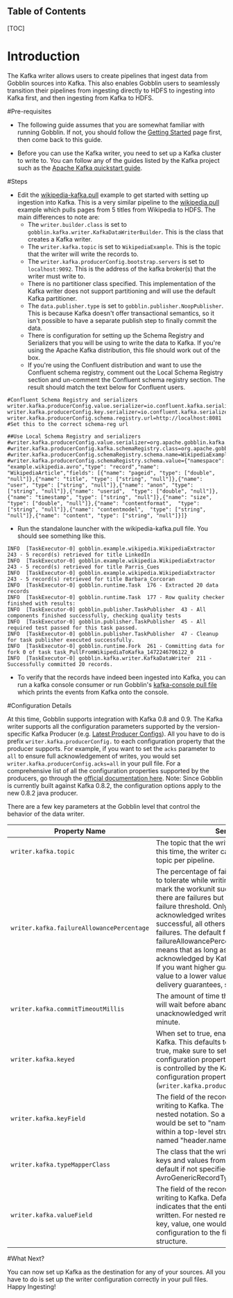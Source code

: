 Table of Contents
------------------

[TOC]

# Introduction

The Kafka writer allows users to create pipelines that ingest data from Gobblin sources into Kafka. This also enables Gobblin users to seamlessly transition their pipelines from ingesting directly to HDFS to ingesting into Kafka first, and then ingesting from Kafka to HDFS.

#Pre-requisites

* The following guide assumes that you are somewhat familiar with running Gobblin. If not, you should follow the [Getting Started](Getting-Started) page first, then come back to this guide.

* Before you can use the Kafka writer, you need to set up a Kafka cluster to write to. You can follow any of the guides listed by the Kafka project such as the [Apache Kafka quickstart guide](http://kafka.apache.org/documentation.html#quickstart).

#Steps 

* Edit the [wikipedia-kafka.pull](https://github.com/apache/incubator-gobblin/blob/master/gobblin-example/src/main/resources/wikipedia-kafka.pull) example to get started with setting up ingestion into Kafka. This is a very similar pipeline to the [wikipedia.pull](https://github.com/apache/incubator-gobblin/blob/master/gobblin-example/src/main/resources/wikipedia.pull) example which pulls pages from 5 titles from Wikipedia to HDFS. The main differences to note are: 
    * The `writer.builder.class` is set to `gobblin.kafka.writer.KafkaDataWriterBuilder`. This is the class that creates a Kafka writer.
    * The `writer.kafka.topic` is set to `WikipediaExample`. This is the topic that the writer will write the records to.
    * The `writer.kafka.producerConfig.bootstrap.servers` is set to `localhost:9092`. This is the address of the kafka broker(s) that the writer must write to.
    * There is no partitioner class specified. This implementation of the Kafka writer does not support partitioning and will use the default Kafka partitioner. 
    * The `data.publisher.type` is set to `gobblin.publisher.NoopPublisher`. This is because Kafka doesn't offer transactional semantics, so it isn't possible to have a separate publish step to finally commit the data. 
    * There is configuration for setting up the Schema Registry and Serializers that you will be using to write the data to Kafka. If you're using the Apache Kafka distribution, this file should work out of the box. 
    * If you're using the Confluent distribution and want to use the Confluent schema registry, comment out the Local Schema Registry section and un-comment the Confluent schema registry section. The result should match the text below for Confluent users.

```
#Confluent Schema Registry and serializers
writer.kafka.producerConfig.value.serializer=io.confluent.kafka.serializers.KafkaAvroSerializer
writer.kafka.producerConfig.key.serializer=io.confluent.kafka.serializers.KafkaAvroSerializer
writer.kafka.producerConfig.schema.registry.url=http://localhost:8081  #Set this to the correct schema-reg url

##Use Local Schema Registry and serializers
#writer.kafka.producerConfig.value.serializer=org.apache.gobblin.kafka.serialize.LiAvroSerializer
#writer.kafka.producerConfig.kafka.schemaRegistry.class=org.apache.gobblin.kafka.schemareg.ConfigDrivenMd5SchemaRegistry
#writer.kafka.producerConfig.schemaRegistry.schema.name=WikipediaExample
#writer.kafka.producerConfig.schemaRegistry.schema.value={"namespace": "example.wikipedia.avro","type": "record","name": "WikipediaArticle","fields": [{"name": "pageid", "type": ["double", "null"]},{"name": "title", "type": ["string", "null"]},{"name": "user", "type": ["string", "null"]},{"name": "anon", "type": ["string", "null"]},{"name": "userid",  "type": ["double", "null"]},{"name": "timestamp", "type": ["string", "null"]},{"name": "size",  "type": ["double", "null"]},{"name": "contentformat",  "type": ["string", "null"]},{"name": "contentmodel",  "type": ["string", "null"]},{"name": "content", "type": ["string", "null"]}]}
```


* Run the standalone launcher with the wikipedia-kafka.pull file. You should see something like this. 

```
INFO  [TaskExecutor-0] gobblin.example.wikipedia.WikipediaExtractor  243 - 5 record(s) retrieved for title LinkedIn
INFO  [TaskExecutor-0] gobblin.example.wikipedia.WikipediaExtractor  243 - 5 record(s) retrieved for title Parris_Cues
INFO  [TaskExecutor-0] gobblin.example.wikipedia.WikipediaExtractor  243 - 5 record(s) retrieved for title Barbara_Corcoran
INFO  [TaskExecutor-0] gobblin.runtime.Task  176 - Extracted 20 data records
INFO  [TaskExecutor-0] gobblin.runtime.Task  177 - Row quality checker finished with results:
INFO  [TaskExecutor-0] gobblin.publisher.TaskPublisher  43 - All components finished successfully, checking quality tests
INFO  [TaskExecutor-0] gobblin.publisher.TaskPublisher  45 - All required test passed for this task passed.
INFO  [TaskExecutor-0] gobblin.publisher.TaskPublisher  47 - Cleanup for task publisher executed successfully.
INFO  [TaskExecutor-0] gobblin.runtime.Fork  261 - Committing data for fork 0 of task task_PullFromWikipediaToKafka_1472246706122_0
INFO  [TaskExecutor-0] gobblin.kafka.writer.KafkaDataWriter  211 - Successfully committed 20 records.
```

* To verify that the records have indeed been ingested into Kafka, you can run a kafka console consumer or run Gobblin's [kafka-console pull file](https://github.com/apache/incubator-gobblin/blob/master/gobblin-example/src/main/resources/kafka-console.pull) which prints the events from Kafka onto the console.

#Configuration Details

At this time, Gobblin supports integration with Kafka 0.8 and 0.9. The Kafka writer supports all the configuration parameters supported by the version-specific Kafka Producer (e.g. [Latest Producer Configs](https://kafka.apache.org/documentation/#producerconfigs)). All you have to do is prefix `writer.kafka.producerConfig.` to each configuration property that the producer supports. For example, if you want to set the `acks` parameter to `all` to ensure full acknowledgement of writes, you would set `writer.kafka.producerConfig.acks=all` in your pull file. For a comprehensive list of all the configuration properties supported by the producers, go through the [official documentation here](http://kafka.apache.org/082/documentation.html#newproducerconfigs). Note: Since Gobblin is currently built against Kafka 0.8.2, the configuration options apply to the new 0.8.2 java producer.

There are a few key parameters at the Gobblin level that control the behavior of the data writer. 

| Property Name | Semantics | 
|---|---|
| `writer.kafka.topic` | The topic that the writer will be writing to. At this time, the writer can only write to a single topic per pipeline. | 
| `writer.kafka.failureAllowancePercentage` | The percentage of failures that you are willing to tolerate while writing to Kafka. Gobblin will mark the workunit successful and move on if there are failures but not enough to trip the failure threshold. Only successfully acknowledged writes are counted as successful, all others are considered as failures. The default for the failureAllowancePercentage is set to 20.0. This means that as long as 80% of the data is acknowledged by Kafka, Gobblin will move on. If you want higher guarantees, set this config value to a lower value. e.g. If you want 99% delivery guarantees, set this value to 1.0 |
| `writer.kafka.commitTimeoutMillis` | The amount of time that the Gobblin committer will wait before abandoning its wait for unacknowledged writes. This defaults to 1 minute. | 
| `writer.kafka.keyed` | When set to true, enables key-based writes to Kafka. This defaults to false. If you set this to true, make sure to set the keyField configuration property. Serialization of the key is controlled by the Kafka Producer specific configuration property (`writer.kafka.producerConfig.key.serializer`) |
| `writer.kafka.keyField` | The field of the record to use as the key for writing to Kafka. The field path follows a nested notation. So a top-level field "name" would be set to "name", a nested field "name" within a top-level struct "header" would be named "header.name" | 
| `writer.kafka.typeMapperClass` | The class that the writer should use to extract keys and values from the input record. The default if not specified assumes that AvroGenericRecordTypeMapper is being used | 
| `writer.kafka.valueField` | The field of the record to use as the value for writing to Kafka. Defaults to "*" which indicates that the entire record should be written. For nested records such as a pair of key, value, one would set the value of this configuration to the field-name for the value structure. | 

#What Next?

You can now set up Kafka as the destination for any of your sources. All you have to do is set up the writer configuration correctly in your pull files. Happy Ingesting!



